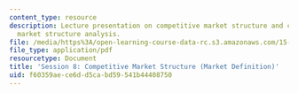 ```yaml
---
content_type: resource
description: Lecture presentation on competitive market structure and customer-oriented
  market structure analysis.
file: /media/https%3A/open-learning-course-data-rc.s3.amazonaws.com/15-835-entrepreneurial-marketing-spring-2002/f60359aece6dd5cabd59541b44408750_session8.pdf
file_type: application/pdf
resourcetype: Document
title: 'Session 8: Competitive Market Structure (Market Definition)'
uid: f60359ae-ce6d-d5ca-bd59-541b44408750
---
```

